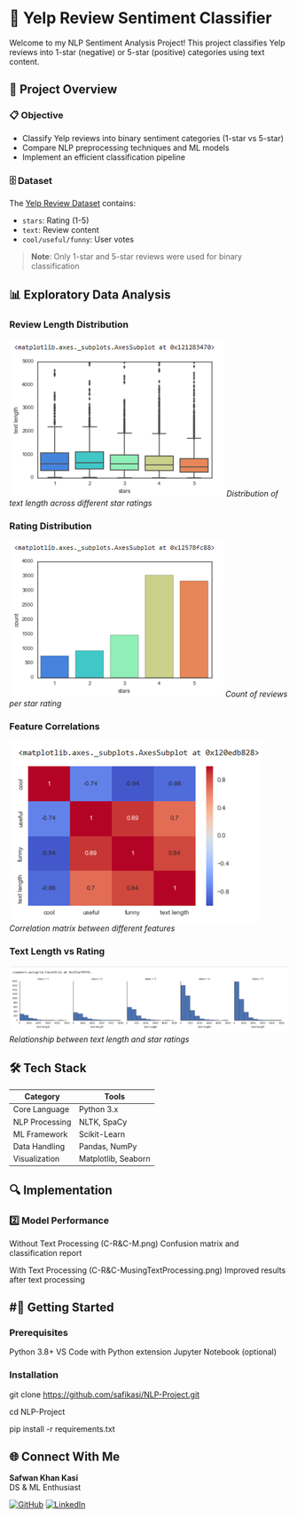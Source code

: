 # 🌟 Yelp Review Sentiment Classifier 

Welcome to my NLP Sentiment Analysis Project! This project classifies Yelp reviews into 1-star (negative) or 5-star (positive) categories using text content.

## 📌 Project Overview

### 📋 Objective
- Classify Yelp reviews into binary sentiment categories (1-star vs 5-star)
- Compare NLP preprocessing techniques and ML models
- Implement an efficient classification pipeline

### 🗄️ Dataset
The [Yelp Review Dataset](https://www.kaggle.com/datasets/yelp-dataset/yelp-dataset) contains:
- `stars`: Rating (1-5)
- `text`: Review content
- `cool/useful/funny`: User votes

> **Note**: Only 1-star and 5-star reviews were used for binary classification

## 📊 Exploratory Data Analysis

### Review Length Distribution
![BoxPlot](BoxPlot.png)
*Distribution of text length across different star ratings*

### Rating Distribution
![CountPlot](CountPlot.png)
*Count of reviews per star rating*

### Feature Correlations
![HeatMap](HeatMap.png)
*Correlation matrix between different features*

### Text Length vs Rating
![GMap with HistPlot](<GMap with HistPlot.png>)
*Relationship between text length and star ratings*

## 🛠 Tech Stack
| Category        | Tools                          |
|-----------------|--------------------------------|
| Core Language   | Python 3.x                     |
| NLP Processing  | NLTK, SpaCy                    |
| ML Framework    | Scikit-Learn                   |
| Data Handling   | Pandas, NumPy                  |
| Visualization   | Matplotlib, Seaborn            |

## 🔍 Implementation

### 2️⃣ Model Performance
Without Text Processing
(C-R&C-M.png)
Confusion matrix and classification report

With Text Processing
(C-R&C-MusingTextProcessing.png)
Improved results after text processing

## #🚀 Getting Started
### Prerequisites

Python 3.8+
VS Code with Python extension
Jupyter Notebook (optional)

### Installation

git clone https://github.com/safikasi/NLP-Project.git

cd NLP-Project

pip install -r requirements.txt

## 🌐 Connect With Me
**Safwan Khan Kasi**  
DS & ML Enthusiast   

[![GitHub](https://img.shields.io/badge/GitHub-safikasi-blue?logo=github)](https://github.com/safikasi)
[![LinkedIn](https://img.shields.io/badge/LinkedIn-Safwan_Kasi-blue?logo=linkedin)](https://www.linkedin.com/in/safwan-kasi-2b5358292/)
